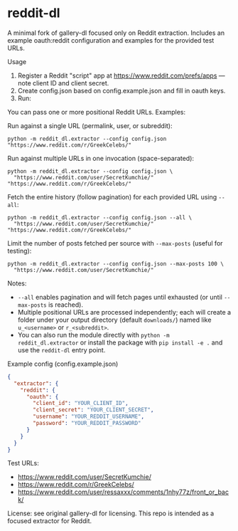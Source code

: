 # reddit-dl

A minimal fork of gallery-dl focused only on Reddit extraction. Includes an example oauth:reddit configuration and examples for the provided test URLs.

Usage
1. Register a Reddit "script" app at https://www.reddit.com/prefs/apps — note client ID and client secret.
2. Create config.json based on config.example.json and fill in oauth keys.
3. Run:

You can pass one or more positional Reddit URLs. Examples:

Run against a single URL (permalink, user, or subreddit):

    python -m reddit_dl.extractor --config config.json "https://www.reddit.com/r/GreekCelebs/"

Run against multiple URLs in one invocation (space-separated):

    python -m reddit_dl.extractor --config config.json \
      "https://www.reddit.com/user/SecretKumchie/" "https://www.reddit.com/r/GreekCelebs/"

Fetch the entire history (follow pagination) for each provided URL using `--all`:

    python -m reddit_dl.extractor --config config.json --all \
      "https://www.reddit.com/user/SecretKumchie/" "https://www.reddit.com/r/GreekCelebs/"

Limit the number of posts fetched per source with `--max-posts` (useful for testing):

    python -m reddit_dl.extractor --config config.json --max-posts 100 \
      "https://www.reddit.com/user/SecretKumchie/"

Notes:
- `--all` enables pagination and will fetch pages until exhausted (or until `--max-posts` is reached).
- Multiple positional URLs are processed independently; each will create a folder under your output
  directory (default `downloads/`) named like `u_<username>` or `r_<subreddit>`.
- You can also run the module directly with `python -m reddit_dl.extractor` or install the package
  with `pip install -e .` and use the `reddit-dl` entry point.

Example config (config.example.json)

```json
{
  "extractor": {
    "reddit": {
      "oauth": {
        "client_id": "YOUR_CLIENT_ID",
        "client_secret": "YOUR_CLIENT_SECRET",
        "username": "YOUR_REDDIT_USERNAME",
        "password": "YOUR_REDDIT_PASSWORD"
      }
    }
  }
}
```

Test URLs:
- https://www.reddit.com/user/SecretKumchie/
- https://www.reddit.com/r/GreekCelebs/
- https://www.reddit.com/user/ressaxxx/comments/1nhy77z/front_or_back/

License: see original gallery-dl for licensing. This repo is intended as a focused extractor for Reddit.
